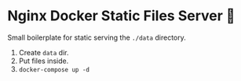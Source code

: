 # Nginx Docker Static Files Server 🐳

Small boilerplate for static serving the `./data` directory.

1. Create `data` dir.
2. Put files inside.
3. `docker-compose up -d`
